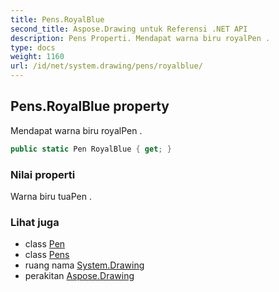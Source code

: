 ```yaml
---
title: Pens.RoyalBlue
second_title: Aspose.Drawing untuk Referensi .NET API
description: Pens Properti. Mendapat warna biru royalPen .
type: docs
weight: 1160
url: /id/net/system.drawing/pens/royalblue/
---
```

## Pens.RoyalBlue property

Mendapat warna biru royalPen .

```csharp
public static Pen RoyalBlue { get; }
```

### Nilai properti

Warna biru tuaPen .

### Lihat juga

* class [Pen](../../pen/)
* class [Pens](../)
* ruang nama [System.Drawing](../../pens/)
* perakitan [Aspose.Drawing](../../../)


